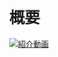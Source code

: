 # 概要
[![紹介動画](https://github.com/user-attachments/assets/5a740492-95e8-4a5e-acd6-624214b67cbe)](https://www.youtube.com/watch?v=LuP4JrLc6Sw)
